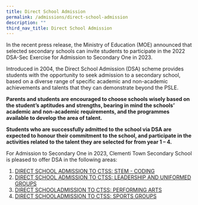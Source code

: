 ```yaml
---
title: Direct School Admission
permalink: /admissions/direct-school-admission
description: ""
third_nav_title: Direct School Admission
---
```

In the recent press release, the Ministry of Education (MOE) announced that selected secondary schools can invite students to participate in the 2022 DSA-Sec Exercise for Admission to Secondary One in 2023. 

Introduced in 2004, the Direct School Admission (DSA) scheme provides students with the opportunity to seek admission to a secondary school, based on a diverse range of specific academic and non-academic achievements and talents that they can demonstrate beyond the PSLE.

**Parents and students are encouraged to choose schools wisely based on the student’s aptitudes and strengths, bearing in mind the schools’ academic and non-academic requirements, and the programmes available to develop the area of talent.**

**Students who are successfully admitted to the school via DSA are expected to honour their commitment to the school, and participate in the activities related to the talent they are selected for from year 1 – 4.**

For Admission to Secondary One in 2023, Clementi Town Secondary School is pleased to offer DSA in the following areas:

1.  [DIRECT SCHOOL ADMISSION TO CTSS: STEM - CODING](/admissions/direct-school-admission/direct-school-admission-to-ctss-stem-coding)
2.  [DIRECT SCHOOL ADMISSION TO CTSS: LEADERSHIP AND UNIFORMED GROUPS](/admissions/direct-school-admission/direct-school-admission-to-clementi-town-secondary-school-leadership-and-uniformed-groups)
3.  [DIRECT SCHOOLADMISSION TO CTSS: PERFORMING ARTS](/admissions/direct-school-admission/direct-school-admission-to-clementi-town-secondary-school-performing-arts)
4.  [DIRECT SCHOOLADMISSION TO CTSS: SPORTS GROUPS](/admissions/direct-school-admission/direct-school-admission-to-clementi-town-secondary-school-sports-groups)